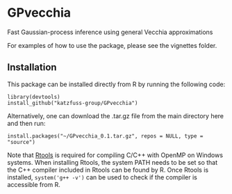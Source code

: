 # GPvecchia
Fast Gaussian-process inference using general Vecchia approximations

For examples of how to use the package, please see the vignettes folder.

## Installation
This package can be installed directly from R by running the following code:
```{r}
library(devtools)
install_github("katzfuss-group/GPvecchia")
```
Alternatively, one can download the .tar.gz file from the main directory here and then run:
```{r}
install.packages("~/GPvecchia_0.1.tar.gz", repos = NULL, type = "source")
```

Note that [Rtools](https://cran.r-project.org/bin/windows/Rtools/) is required for compiling C/C++ with OpenMP on Windows systems. When installing Rtools, the system PATH needs to be set so that the C++ compiler included in Rtools can be found by R. Once Rtools is installed, `system('g++ -v')` can be used to check if the compiler is accessible from R.

